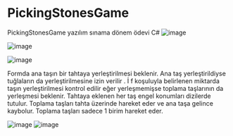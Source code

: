 # PickingStonesGame
PickingStonesGame yazılım sınama dönem ödevi
C#
![image](https://user-images.githubusercontent.com/61920968/157396879-3f2b823d-6b7f-4522-a520-fdcc8c0ec205.png)

![image](https://user-images.githubusercontent.com/61920968/157396835-2572f0c2-39a3-4f99-8e5d-6d68a16f1a3b.png)

![image](https://user-images.githubusercontent.com/61920968/157396949-c4b0b7bf-9325-4f50-8984-90dd5098f5d8.png)

Formda ana taşın bir tahtaya yerleştirilmesi beklenir. Ana taş yerleştirildiyse tuğlaların da yerleştirilmesine izin verilir . İ f koşuluyla belirlenen miktarda taşın yerleştirilmesi kontrol edilir eğer yerleşmemişse toplama taşlarının da yerleşmesi beklenir. Tahtaya eklenen her taş engel konumları dizilerde tutulur. Toplama taşları tahta üzerinde hareket eder ve ana taşa gelince kaybolur. Toplama taşları sadece 1 birim hareket eder.



![image](https://user-images.githubusercontent.com/61920968/157397077-11530fef-fef2-4b49-9ae4-36850fa084db.png)
![image](https://user-images.githubusercontent.com/61920968/157397109-7e31331b-d74a-4123-bc88-2210f397e903.png)

